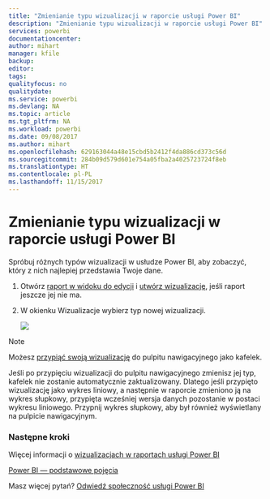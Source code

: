 ```yaml
---
title: "Zmienianie typu wizualizacji w raporcie usługi Power BI"
description: "Zmienianie typu wizualizacji w raporcie usługi Power BI"
services: powerbi
documentationcenter: 
author: mihart
manager: kfile
backup: 
editor: 
tags: 
qualityfocus: no
qualitydate: 
ms.service: powerbi
ms.devlang: NA
ms.topic: article
ms.tgt_pltfrm: NA
ms.workload: powerbi
ms.date: 09/08/2017
ms.author: mihart
ms.openlocfilehash: 629163044a48e15cbd5b2412f4da886cd373c56d
ms.sourcegitcommit: 284b09d579d601e754a05fba2a4025723724f8eb
ms.translationtype: HT
ms.contentlocale: pl-PL
ms.lasthandoff: 11/15/2017
---
```

# <a name="change-the-type-of-visualization-in-a-power-bi-report"></a>Zmienianie typu wizualizacji w raporcie usługi Power BI
Spróbuj różnych typów wizualizacji w usłudze Power BI, aby zobaczyć, który z nich najlepiej przedstawia Twoje dane. 

1. Otwórz [raport w widoku do edycji](service-reading-view-and-editing-view.md) i [utwórz wizualizację](power-bi-report-add-visualizations-i.md), jeśli raport jeszcze jej nie ma.
2. W okienku Wizualizacje wybierz typ nowej wizualizacji.  
   
   ![](media/power-bi-report-change-visualization-type/changeviz.gif)

> [!NOTE]
> Możesz [przypiąć swoją wizualizację](service-dashboard-pin-tile-from-report.md) do pulpitu nawigacyjnego jako kafelek.
> 
> 

Jeśli po przypięciu wizualizacji do pulpitu nawigacyjnego zmienisz jej typ, kafelek nie zostanie automatycznie zaktualizowany. Dlatego jeśli przypięto wizualizację jako wykres liniowy, a następnie w raporcie zmieniono ją na wykres słupkowy, przypięta wcześniej wersja danych pozostanie w postaci wykresu liniowego. Przypnij wykres słupkowy, aby był również wyświetlany na pulpicie nawigacyjnym.

### <a name="next-steps"></a>Następne kroki
Więcej informacji o [wizualizacjach w raportach usługi Power BI](power-bi-report-visualizations.md)

[Power BI — podstawowe pojęcia](service-basic-concepts.md)

Masz więcej pytań? [Odwiedź społeczność usługi Power BI](http://community.powerbi.com/)

